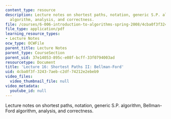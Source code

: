 ```yaml
---
content_type: resource
description: Lecture notes on shortest paths, notation, generic S.P. algorithm, Bellman-Ford
  algorithm, analysis, and correctness.
file: /courses/6-006-introduction-to-algorithms-spring-2008/4cba0f3f32437aebc2df74212e2ebeb9_lec16.pdf
file_type: application/pdf
learning_resource_types:
- Lecture Notes
ocw_type: OCWFile
parent_title: Lecture Notes
parent_type: CourseSection
parent_uid: 37e14053-895c-e08f-bcff-33f0794003ad
resourcetype: Document
title: 'Lecture 16: Shortest Paths II: Bellman-Ford'
uid: 4cba0f3f-3243-7aeb-c2df-74212e2ebeb9
video_files:
  video_thumbnail_file: null
video_metadata:
  youtube_id: null
---
```

Lecture notes on shortest paths, notation, generic S.P. algorithm, Bellman-Ford algorithm, analysis, and correctness.

